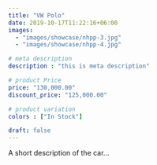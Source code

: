 ```yaml
---
title: "VW Polo"
date: 2019-10-17T11:22:16+06:00
images: 
  - "images/showcase/nhpp-3.jpg"
  - "images/showcase/nhpp-4.jpg"

# meta description
description : "this is meta description"

# product Price
price: "130,000.00"
discount_price: "125,000.00"

# product variation
colors : ["In Stock"]

draft: false
---
```


A short description of the car...